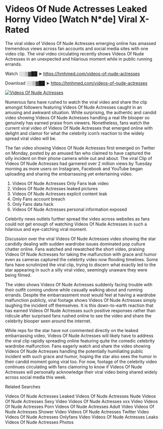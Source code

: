 ﻿# Videos Of Nude Actresses Leaked Horny Video [Watch N*de] Viral X-Rated

The viral video of ﻿Videos Of Nude Actresses emerging online has amassed tremendous views across fan accounts and social media sites with one video clip. The viral video circulating recently shows ﻿Videos Of Nude Actresses in an unexpected and hilarious moment while in public running errands. 

Watch ░░▒▓██ ➤ https://hmhmed.com/videos-of-nude-actresses

Download ░░▒▓██ ➤ https://hmhmed.com/videos-of-nude-actresses

[![Videos Of Nude Actresses](https://i.imgur.com/dJHk4Zq.gif)](https://hmhmed.com/videos-of-nude-actresses)

Numerous fans have rushed to watch the viral video and share the clip amongst followers featuring ﻿Videos Of Nude Actresses caught in an amusing and awkward situation. While surprising, the authentic and candid video showing ﻿Videos Of Nude Actresses handling a real life blooper so genuinely has earned praise from viewers. Nonetheless, fans watch the current viral video of ﻿Videos Of Nude Actresses that emerged online with delight and clamor for what the celebrity icon’s reaction to the widely spread viral video will be.

The fan video showing ﻿Videos Of Nude Actresses first emerged on Twitter on Monday, posted by an amused fan who claimed to have captured the silly incident on their phone camera while out and about. The viral Clip of ﻿Videos Of Nude Actresses had garnered over 2 million views by Tuesday morning as more users on Instagram, Facebook and YouTube began uploading and sharing the embarrassing yet entertaining video. 

1. ﻿Videos Of Nude Actresses Only Fans leak video
2. ﻿Videos Of Nude Actresses leaked pictures
3. ﻿Videos Of Nude Actresses explicit content leak
4. Only Fans account breach
5. Only Fans data hack
6. ﻿Videos Of Nude Actresses personal information exposed

Celebrity news outlets further spread the video across websites as fans could not get enough of watching ﻿Videos Of Nude Actresses in such a hilarious and eye-catching viral moment. 

Discussion over the viral ﻿Videos Of Nude Actresses video showing the star candidly dealing with sudden wardrobe issues dominated pop culture chatter online. Fans watched and rewatched the short video, praising ﻿Videos Of Nude Actresses for taking the malfunction with grace and humor even as cameras captured the celebrity video now flooding timelines. Some fans have scrutinized the viral clip, trying to discern what exactly led to the star appearing in such a silly viral video, seemingly unaware they were being filmed.

The video shows ﻿Videos Of Nude Actresses suddenly facing trouble with their outfit coming undone while casually walking about and running errands. Despite the embarrassment most would feel at having a wardrobe malfunction publicly, viral footage shows ﻿Videos Of Nude Actresses simply laughing the incident off themselves. It is this down-to-earth reaction that has earned ﻿Videos Of Nude Actresses such positive responses rather than ridicule after surprised fans rushed online to see the video and share the celebrity blooper seen around the internet.  

While reps for the star have not commented directly on the leaked embarrassing video, ﻿Videos Of Nude Actresses will likely have to address the viral clip rapidly spreading online featuring quite the comedic celebrity wardrobe malfunction. Fans eagerly watch and share the video showing ﻿Videos Of Nude Actresses handling the potentially humiliating public incident with such grace and humor, hoping the star also sees the humor in their candid moment going viral too. For now, footage of the celebrity video continues circulating with fans clamoring to know if ﻿Videos Of Nude Actresses will personally acknowledge their viral video being shared widely across social media this week.

Related Searches

﻿Videos Of Nude Actresses Leaked
﻿Videos Of Nude Actresses Nude
﻿Videos Of Nude Actresses Sexy Video
﻿Videos Of Nude Actresses xxx Video
﻿Videos Of Nude Actresses Porn
﻿Videos Of Nude Actresses Adult Video
﻿Videos Of Nude Actresses Shower Video
﻿Videos Of Nude Actresses Twitter Video
﻿Videos Of Nude Actresses Onlyfans Video
﻿Videos Of Nude Actresses Leaks
﻿Videos Of Nude Actresses Photos